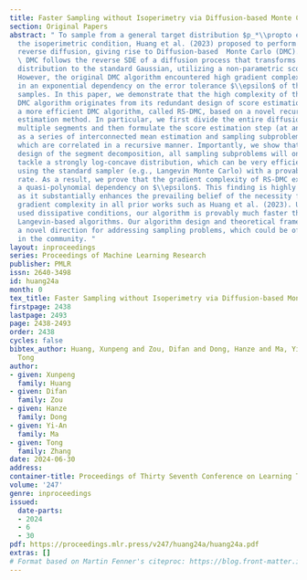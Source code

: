 ```yaml
---
title: Faster Sampling without Isoperimetry via Diffusion-based Monte Carlo
section: Original Papers
abstract: " To sample from a general target distribution $p_*\\propto e^{-f_*}$ beyond
  the isoperimetric condition, Huang et al. (2023) proposed to perform sampling through
  reverse diffusion, giving rise to Diffusion-based  Monte Carlo (DMC). Specifically,
  \ DMC follows the reverse SDE of a diffusion process that transforms the target
  distribution to the standard Gaussian, utilizing a non-parametric score estimation.
  However, the original DMC algorithm encountered high gradient complexity, resulting
  in an exponential dependency on the error tolerance $\\epsilon$ of the obtained
  samples. In this paper, we demonstrate that the high complexity of the original
  DMC algorithm originates from its redundant design of score estimation, and proposed
  a more efficient DMC algorithm, called RS-DMC, based on a novel recursive score
  estimation method. In particular, we first divide the entire diffusion process into
  multiple segments and then formulate the score estimation step (at any time step)
  as a series of interconnected mean estimation and sampling subproblems accordingly,
  which are correlated in a recursive manner. Importantly, we show that with a proper
  design of the segment decomposition, all sampling subproblems will only need to
  tackle a strongly log-concave distribution, which can be very efficient to solve
  using the standard sampler (e.g., Langevin Monte Carlo) with a provably rapid convergence
  rate. As a result, we prove that the gradient complexity of RS-DMC exhibits merely
  a quasi-polynomial dependency on $\\epsilon$. This finding is highly unexpected
  as it substantially enhances the prevailing belief of the necessity for exponential
  gradient complexity in all prior works such as Huang et al. (2023). Under commonly
  used dissipative conditions, our algorithm is provably much faster than the popular
  Langevin-based algorithms. Our algorithm design and theoretical framework illuminate
  a novel direction for addressing sampling problems, which could be of broader applicability
  in the community. "
layout: inproceedings
series: Proceedings of Machine Learning Research
publisher: PMLR
issn: 2640-3498
id: huang24a
month: 0
tex_title: Faster Sampling without Isoperimetry via Diffusion-based Monte Carlo
firstpage: 2438
lastpage: 2493
page: 2438-2493
order: 2438
cycles: false
bibtex_author: Huang, Xunpeng and Zou, Difan and Dong, Hanze and Ma, Yi-An and Zhang,
  Tong
author:
- given: Xunpeng
  family: Huang
- given: Difan
  family: Zou
- given: Hanze
  family: Dong
- given: Yi-An
  family: Ma
- given: Tong
  family: Zhang
date: 2024-06-30
address:
container-title: Proceedings of Thirty Seventh Conference on Learning Theory
volume: '247'
genre: inproceedings
issued:
  date-parts:
  - 2024
  - 6
  - 30
pdf: https://proceedings.mlr.press/v247/huang24a/huang24a.pdf
extras: []
# Format based on Martin Fenner's citeproc: https://blog.front-matter.io/posts/citeproc-yaml-for-bibliographies/
---
```

